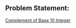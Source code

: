 ## Problem Statement:

[Complement of Base 10 Integer](https://leetcode.com/problems/complement-of-base-10-integer/)